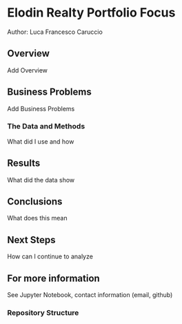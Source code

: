 # Elodin Realty Portfolio Focus

 Author: Luca Francesco Caruccio

## Overview

Add Overview

## Business Problems

Add Business Problems

### The Data and Methods

What did I use and how

## Results

What did the data show

## Conclusions

What does this mean

## Next Steps

How can I continue to analyze

## For more information

See Jupyter Notebook, contact information (email, github)

### Repository Structure
